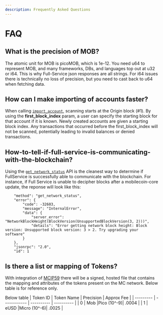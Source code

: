 ```yaml
---
description: Frequently Asked Questions
---
```


# FAQ

## What is the precision of MOB?

The atomic unit for MOB is picoMOB, which is 1e-12. You need u64 to represent MOB, and many frameworks, DBs, and languages top out at u32 or i64. This is why Full-Service json responses are all strings. For i64 issues there is technically no loss of precision, but you need to cast back to u64 when fetching data.



## How can I make importing of accounts faster?
When calling [`import_account`](https://mobilecoin.gitbook.io/full-service-api/api-endpoints/v2/account/account/import_account), scanning starts at the Origin block (#1). 
By using the **first_block_index** param, a user can specify the starting block for that account if it is known. Newly created accounts are given a starting block index. Any transactions that occurred before the first_block_index will not be scanned, potentially leading to invalid balances or denied transactions.



## How-to-tell-if-full-service-is-communicating-with-the-blockchain?
Using the [`get_network_status`](https://mobilecoin.gitbook.io/full-service-api/api-endpoints/v2/network-status/get_network_status) API is the cleanest way to determine if FullService is successfully able to communicate with the blockchain.
For instance, if Full Service is unable to decipher blocks after a mobilecoin-core update, the reponse will look like this:
```
    "method": "get_network_status",
    "error": {
        "code": -32603,
        "message": "InternalError",
        "data": {
            "server_error": "NetworkBlockHeight(BlockVersion(UnsupportedBlockVersion(3, 2)))",
            "details": "Error getting network block height: Block version: Unsupported block version: 3 > 2. Try upgrading your software"
        }
    },
    "jsonrpc": "2.0",
    "id": 1
```


## Is there a list or mapping of Tokens?
With integration of [MCIP59](https://github.com/mobilecoinfoundation/mcips/blob/main/text/0059-token-metadata-document.md) there will be a signed, hosted file that contains the mapping and attributes of the tokens present on the MC network. Below table is for reference only.

Below table 
| Token ID  |  Token Name  | Precision  | Approx Fee |
| --------- | ------------ | ---------- | ---------- |
|     0     |     Mob      |Pico (10^-9)|   .0004    |
|     1     |     eUSD     |Micro (10^-6)|  .0025    |
